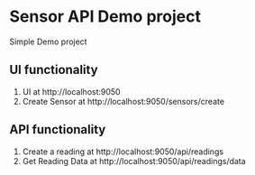 # Sensor API Demo project

Simple Demo project

## UI functionality
1. UI at http://localhost:9050
2. Create Sensor at http://localhost:9050/sensors/create

## API functionality
1. Create a reading at http://localhost:9050/api/readings
2. Get Reading Data at http://localhost:9050/api/readings/data
